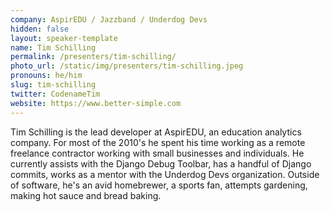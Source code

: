 ```yaml
---
company: AspirEDU / Jazzband / Underdog Devs
hidden: false
layout: speaker-template
name: Tim Schilling
permalink: /presenters/tim-schilling/
photo_url: /static/img/presenters/tim-schilling.jpeg
pronouns: he/him
slug: tim-schilling
twitter: CodenameTim
website: https://www.better-simple.com
---
```


Tim Schilling is the lead developer at AspirEDU, an education analytics company. For most of the 2010's he spent his time working as a remote freelance contractor working with small businesses and individuals. He currently assists with the Django Debug Toolbar, has a handful of Django commits, works as a mentor with the Underdog Devs organization. Outside of software, he's an avid homebrewer, a sports fan, attempts gardening, making hot sauce and bread baking.
